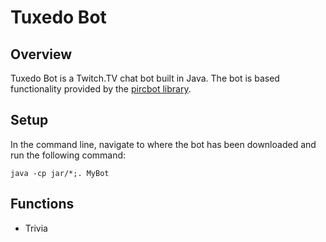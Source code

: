 Tuxedo Bot
==========

## Overview
Tuxedo Bot is a Twitch.TV chat bot built in Java. The bot is based functionality provided by the [pircbot library](http://www.jibble.org/pircbot.php).

## Setup
In the command line, navigate to where the bot has been downloaded and run the following command:

    java -cp jar/*;. MyBot

## Functions
* Trivia